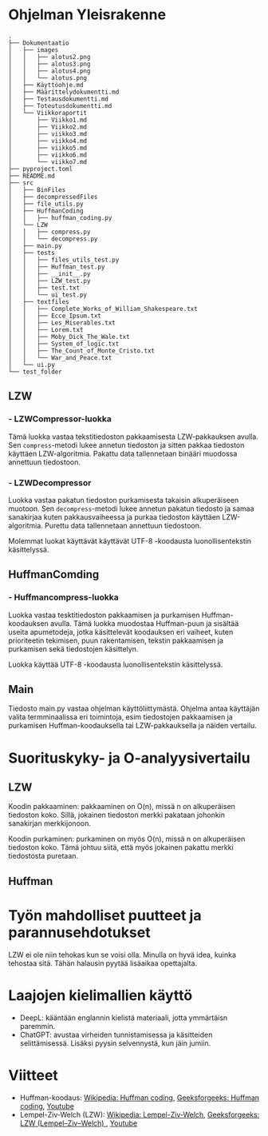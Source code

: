 # Ohjelman Yleisrakenne
```
.
├── Dokumentaatio
│   ├── images
│   │   ├── alotus2.png
│   │   ├── alotus3.png
│   │   ├── alotus4.png
│   │   └── alotus.png
│   ├── Käyttöohje.md
│   ├── Määrittelydokumentti.md
│   ├── Testausdokumentti.md
│   ├── Toteutusdokumentti.md
│   └── Viikkoraportit
│       ├── Viikko1.md
│       ├── Viikko2.md
│       ├── viikko3.md
│       ├── viikko4.md
│       ├── viikko5.md
│       ├── viikko6.md
│       └── viikko7.md
├── pyproject.toml
├── README.md
├── src
│   ├── BinFiles
│   ├── decompressedFiles
│   ├── file_utils.py
│   ├── HuffmanCoding
│   │   ├── huffman_coding.py
│   └── LZW
│   │   ├── compress.py
│   │   └── decompress.py
│   ├── main.py
│   ├── tests
│   │   ├── files_utils_test.py
│   │   ├── Huffman_test.py
│   │   ├── __init__.py
│   │   ├── LZW_test.py
│   │   ├── test.txt
│   │   └── ui_test.py
│   ├── textfiles
│   │   ├── Complete_Works_of_William_Shakespeare.txt
│   │   ├── Ecce_Ipsum.txt
│   │   ├── Les_Miserables.txt
│   │   ├── Lorem.txt
│   │   ├── Moby_Dick_The_Wale.txt
│   │   ├── System_of_logic.txt
│   │   ├── The_Count_of_Monte_Cristo.txt
│   │   └── War_and_Peace.txt
│   └── ui.py
└── test_folder
```

## LZW

### -   LZWCompressor-luokka

Tämä luokka vastaa tekstitiedoston pakkaamisesta LZW-pakkauksen avulla. Sen `compress`-metodi lukee annetun tiedoston ja sitten pakkaa tiedoston käyttäen LZW-algoritmia. Pakattu data tallennetaan binääri muodossa annettuun tiedostoon.

### -   LZWDecompressor

Luokka vastaa pakatun tiedoston purkamisesta takaisin alkuperäiseen muotoon. Sen `decompress`-metodi lukee annetun pakatun tiedosto ja samaa sanakirjaa kuten pakkausvaiheessa ja purkaa tiedoston käyttäen LZW-algoritmia. Purettu data tallennetaan annettuun tiedostoon.

Molemmat luokat käyttävät käyttävät UTF-8 -koodausta luonollisentekstin käsittelyssä.

##  HuffmanComding

### -   Huffmancompress-luokka
Luokka vastaa tesktitiedoston pakkaamisen ja purkamisen Huffman-koodauksen avulla. Tämä luokka muodostaa Huffman-puun ja sisältää useita apumetodeja, jotka käsittelevät koodauksen eri vaiheet, kuten prioriteetin tekimisen, puun rakentamisen, tekstin pakkaamisen ja purkamisen sekä tiedostojen käsittelyn.

Luokka käyttää UTF-8 -koodausta luonollisentekstin käsittelyssä.


## Main
Tiedosto main.py vastaa ohjelman käyttöliittymästä. Ohjelma antaa käyttäjän valita termminaalissa eri toimintoja, esim tiedostojen pakkaamisen ja purkamisen Huffman-koodauksella tai LZW-pakkauksella ja näiden vertailu.

# Suorituskyky- ja O-analyysivertailu
## LZW
Koodin pakkaaminen: pakkaaminen on O(n), missä n on alkuperäisen tiedoston koko. Sillä, jokainen tiedoston merkki pakataan johonkin sanakirjan merkkijonoon.

Koodin purkaminen: purkaminen on myös O(n), missä n on alkuperäisen tiedoston koko. Tämä johtuu siitä, että myös jokainen pakattu merkki tiedostosta puretaan.
## Huffman

# Työn mahdolliset puutteet ja parannusehdotukset
LZW ei ole niin tehokas kun se voisi olla. Minulla on hyvä idea, kuinka tehostaa sitä. Tähän halausin pyytää lisäaikaa opettajalta.

# Laajojen kielimallien käyttö
- DeepL: kääntään englannin kielistä materiaali, jotta ymmärtäisn paremmin.
- ChatGPT: avustaa virheiden tunnistamisessa ja käsitteiden selittämisessä. Lisäksi pyysin selvennystä, kun jäin jumiin.


# Viitteet
- Huffman-koodaus: [Wikipedia: Huffman coding](https://en.wikipedia.org/wiki/Huffman_coding), [Geeksforgeeks: Huffman coding](https://www.geeksforgeeks.org/huffman-coding-greedy-algo-3/), [Youtube](https://www.youtube.com/watch?v=iiGZ947Tcck&pp=ygUOaHVmZm1hbiBjb2Rpbmc%3D)
- Lempel-Ziv-Welch (LZW): [Wikipedia: Lempel-Ziv-Welch](https://en.wikipedia.org/wiki/Lempel-Ziv-Welch), [Geeksforgeeks: LZW (Lempel–Ziv–Welch) ](https://www.geeksforgeeks.org/lzw-lempel-ziv-welch-compression-technique/), [Youtube](https://www.youtube.com/watch?v=j2HSd3HCpDs&t=745s&pp=ygUDbHp3)